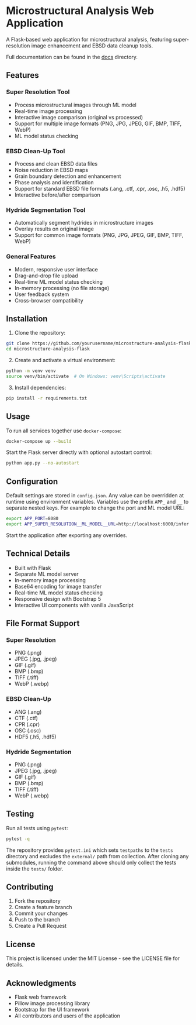 # Microstructural Analysis Web Application

A Flask-based web application for microstructural analysis, featuring super-resolution image enhancement and EBSD data cleanup tools.

Full documentation can be found in the [docs](docs/) directory.

## Features

### Super Resolution Tool
- Process microstructural images through ML model
- Real-time image processing
- Interactive image comparison (original vs processed)
- Support for multiple image formats (PNG, JPG, JPEG, GIF, BMP, TIFF, WebP)
- ML model status checking

### EBSD Clean-Up Tool
- Process and clean EBSD data files
- Noise reduction in EBSD maps
- Grain boundary detection and enhancement
- Phase analysis and identification
- Support for standard EBSD file formats (.ang, .ctf, .cpr, .osc, .h5, .hdf5)
- Interactive before/after comparison

### Hydride Segmentation Tool
- Automatically segment hydrides in microstructure images
- Overlay results on original image
- Support for common image formats (PNG, JPG, JPEG, GIF, BMP, TIFF, WebP)

### General Features
- Modern, responsive user interface
- Drag-and-drop file upload
- Real-time ML model status checking
- In-memory processing (no file storage)
- User feedback system
- Cross-browser compatibility

## Installation

1. Clone the repository:
```bash
git clone https://github.com/yourusername/microstructure-analysis-flask.git
cd microstructure-analysis-flask
```

2. Create and activate a virtual environment:
```bash
python -m venv venv
source venv/bin/activate  # On Windows: venv\Scripts\activate
```

3. Install dependencies:
```bash
pip install -r requirements.txt
```

## Usage

To run all services together use `docker-compose`:
```bash
docker-compose up --build
```

Start the Flask server directly with optional autostart control:
```bash
python app.py --no-autostart
```

## Configuration

Default settings are stored in `config.json`. Any value can be overridden at
runtime using environment variables. Variables use the prefix `APP_` and `__`
to separate nested keys. For example to change the port and ML model URL:

```bash
export APP_PORT=8080
export APP_SUPER_RESOLUTION__ML_MODEL__URL=http://localhost:6000/infer
```

Start the application after exporting any overrides.

## Technical Details

- Built with Flask
- Separate ML model server
- In-memory image processing
- Base64 encoding for image transfer
- Real-time ML model status checking
- Responsive design with Bootstrap 5
- Interactive UI components with vanilla JavaScript

## File Format Support

### Super Resolution
- PNG (.png)
- JPEG (.jpg, .jpeg)
- GIF (.gif)
- BMP (.bmp)
- TIFF (.tiff)
- WebP (.webp)

### EBSD Clean-Up
- ANG (.ang)
- CTF (.ctf)
- CPR (.cpr)
- OSC (.osc)
- HDF5 (.h5, .hdf5)
### Hydride Segmentation
- PNG (.png)
- JPEG (.jpg, .jpeg)
- GIF (.gif)
- BMP (.bmp)
- TIFF (.tiff)
- WebP (.webp)

## Testing

Run all tests using `pytest`:

```bash
pytest -q
```

The repository provides `pytest.ini` which sets `testpaths` to the `tests`
directory and excludes the `external/` path from collection. After cloning any
submodules, running the command above should only collect the tests inside the
`tests/` folder.

## Contributing

1. Fork the repository
2. Create a feature branch
3. Commit your changes
4. Push to the branch
5. Create a Pull Request

## License

This project is licensed under the MIT License - see the LICENSE file for details.

## Acknowledgments

- Flask web framework
- Pillow image processing library
- Bootstrap for the UI framework
- All contributors and users of the application 